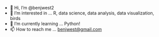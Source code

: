 - 👋 Hi, I’m @benjwest2
- 👀 I’m interested in ... R, data science, data analysis, data visualization, birds
- 🌱 I’m currently learning ... Python!
- 📫 How to reach me ... benjwest@gmail.com

<!---
benjwest2/benjwest2 is a ✨ special ✨ repository because its `README.md` (this file) appears on your GitHub profile.
You can click the Preview link to take a look at your changes.
--->

